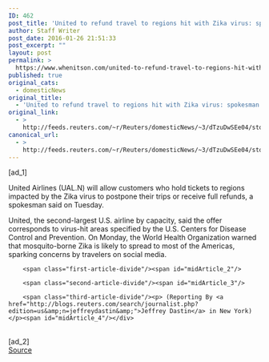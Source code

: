 ```yaml
---
ID: 462
post_title: 'United to refund travel to regions hit with Zika virus: spokesman'
author: Staff Writer
post_date: 2016-01-26 21:51:33
post_excerpt: ""
layout: post
permalink: >
  https://www.whenitson.com/united-to-refund-travel-to-regions-hit-with-zika-virus-spokesman/
published: true
original_cats:
  - domesticNews
original_title:
  - 'United to refund travel to regions hit with Zika virus: spokesman'
original_link:
  - >
    http://feeds.reuters.com/~r/Reuters/domesticNews/~3/dTzuDwSEe04/story01.htm
canonical_url:
  - >
    http://feeds.reuters.com/~r/Reuters/domesticNews/~3/dTzuDwSEe04/story01.htm
---
```

 [ad_1]
<br><div id="articleText">
<span id="midArticle_start"/>

<span class="focusParagraph" readability="4"><p><span class="articleLocatio&lt;/span&gt;n">United Airlines (<span id="symbol_UAL.N_0">UAL.N</span>) will allow customers who hold tickets to regions impacted by the Zika virus to postpone their trips or receive full refunds, a spokesman said on Tuesday.</span></p></span><span id="midArticle_0"/><p>United, the second-largest U.S. airline by capacity, said the offer corresponds to virus-hit areas specified by the U.S. Centers for Disease Control and Prevention. On Monday, the World Health Organization warned that mosquito-borne Zika is likely to spread to most of the Americas, sparking concerns by travelers on social media.</p><span id="midArticle_1"/>
        
        <span class="first-article-divide"/><span id="midArticle_2"/>
        
        <span class="second-article-divide"/><span id="midArticle_3"/>
        
        <span class="third-article-divide"/><p> (Reporting By <a href="http://blogs.reuters.com/search/journalist.php?edition=us&amp;n=jeffreydastin&amp;">Jeffrey Dastin</a> in New York)</p><span id="midArticle_4"/></div>
<br>[ad_2]
<br><a href="http://feeds.reuters.com/~r/Reuters/domesticNews/~3/dTzuDwSEe04/story01.htm">Source </a>